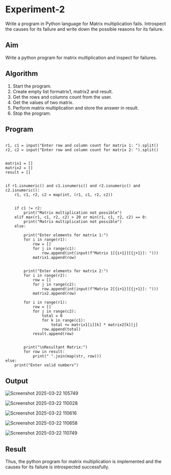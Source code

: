 # Experiment-2
Write a program in Python language for Matrix multiplication fails. Introspect the causes for its failure and write down the possible reasons for its failure. 
## Aim
Write a python program for matrix multiplication and inspect for failures. 

## Algorithm
1.	Start the program.
2. Create empty list formatrix1, matrix2 and result.
3. Get the rows and columns count from the user.
4. Get the values of two matrix.
5. Perform matrix multiplication and store the answer in result.
6. Stop the program. 

## Program
```

r1, c1 = input("Enter row and column count for matrix 1: ").split()
r2, c2 = input("Enter row and column count for matrix 2: ").split()


matrix1 = []
matrix2 = []
result = []


if r1.isnumeric() and c1.isnumeric() and r2.isnumeric() and c2.isnumeric():
    r1, c1, r2, c2 = map(int, (r1, c1, r2, c2))

    
    if c1 != r2:
        print("Matrix multiplication not possible")
    elif max(r1, c1, r2, c2) > 20 or min(r1, c1, r2, c2) == 0:
        print("Matrix multiplication not possible")
    else:
      
        print("Enter elements for matrix 1:")
        for i in range(r1):
            row = []
            for j in range(c1):
                row.append(int(input(f"Matrix 1[{i+1}][{j+1}]: ")))
            matrix1.append(row)

      
        print("Enter elements for matrix 2:")
        for i in range(r2):
            row = []
            for j in range(c2):
                row.append(int(input(f"Matrix 2[{i+1}][{j+1}]: ")))
            matrix2.append(row)

        for i in range(r1):
            row = []
            for j in range(c2):
                total = 0
                for k in range(c1):
                    total += matrix1[i][k] * matrix2[k][j]
                row.append(total)
            result.append(row)

     
        print("\nResultant Matrix:")
        for row in result:
            print(" ".join(map(str, row)))
else:
    print("Enter valid numbers")
```


## Output
![Screenshot 2025-03-22 105749](https://github.com/user-attachments/assets/1fe0de44-cceb-4c0d-b43b-87f5b5b78cae)

![Screenshot 2025-03-22 110028](https://github.com/user-attachments/assets/0415d9b7-d471-4e67-85bb-12529df86922)

![Screenshot 2025-03-22 110616](https://github.com/user-attachments/assets/75cc0b16-f7cb-48e0-b77b-f344601fb84a)

![Screenshot 2025-03-22 110658](https://github.com/user-attachments/assets/4cc0bb91-443f-44de-a79d-b1c526f51746)

![Screenshot 2025-03-22 110749](https://github.com/user-attachments/assets/adead162-bad0-4bee-b383-9fdb53456000)




## Result
Thus, the python program for matrix multiplication is implemented and the causes      for its failure is 
introspected successfully. 
